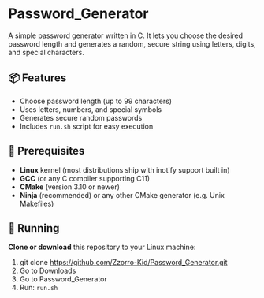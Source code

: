 # Password_Generator

A simple password generator written in C. It lets you choose the desired password length and generates a random, secure string using letters, digits, and special characters.


## 📦 Features

- Choose password length (up to 99 characters)
- Uses letters, numbers, and special symbols
- Generates secure random passwords
- Includes `run.sh` script for easy execution


## 🔧 Prerequisites

- **Linux** kernel (most distributions ship with inotify support built in) 
- **GCC** (or any C compiler supporting C11) 
- **CMake** (version 3.10 or newer) 
- **Ninja** (recommended) or any other CMake generator (e.g. Unix Makefiles) 


## 🚀 Running

**Clone or download** this repository to your Linux machine:

  1. git clone https://github.com/Zzorro-Kid/Password_Generator.git
  2. Go to Downloads 
  3. Go to Password_Generator 
  4. Run: `run.sh`
